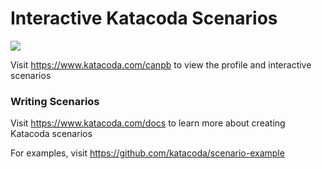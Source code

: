 # Interactive Katacoda Scenarios

[![](http://shields.katacoda.com/katacoda/canpb/count.svg)](https://www.katacoda.com/canpb "Get your profile on Katacoda.com")

Visit https://www.katacoda.com/canpb to view the profile and interactive scenarios

### Writing Scenarios
Visit https://www.katacoda.com/docs to learn more about creating Katacoda scenarios

For examples, visit https://github.com/katacoda/scenario-example
